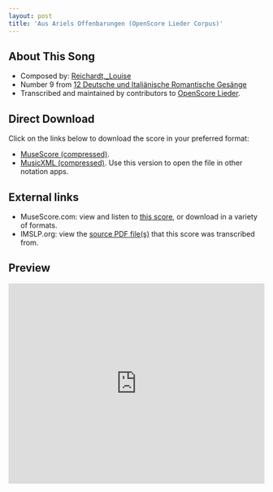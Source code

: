 ```yaml
---
layout: post
title: 'Aus Ariels Offenbarungen (OpenScore Lieder Corpus)'
---
```


## About This Song

- Composed by: [Reichardt,_Louise](https://fourscoreandmore.org/openscore/lieder/Reichardt,_Louise)
- Number 9 from [12 Deutsche und Italiänische Romantische Gesänge](https://fourscoreandmore.org/openscore/lieder/Reichardt,_Louise/12_Deutsche_und_Italiänische_Romantische_Gesänge)
- Transcribed and maintained by contributors to [OpenScore Lieder].

[OpenScore Lieder]: https://musescore.com/openscore-lieder-corpus

## Direct Download

Click on the links below to download the score in your preferred format:
- [MuseScore (compressed)](https://github.com/openscore/lieder/blob/main/scores/Reichardt,_Louise/12_Deutsche_und_Italiänische_Romantische_Gesänge/09_Aus_Ariels_Offenbarungen/lc5002100.mscz?raw=true).
- [MusicXML (compressed)](https://github.com/openscore/lieder/blob/main/scores/Reichardt,_Louise/12_Deutsche_und_Italiänische_Romantische_Gesänge/09_Aus_Ariels_Offenbarungen/lc5002100.mxl?raw=true). Use this version to open the file in other notation apps.

## External links

- MuseScore.com: view and listen to [this score][MuseScore], or download in a variety of formats.
- IMSLP.org: view the [source PDF file(s)][IMSLP] that this score was transcribed from.

[MuseScore]: https://musescore.com/score/5002100
[IMSLP]: https://imslp.org/wiki/Special:ReverseLookup/511856

## Preview

<iframe width="100%" height="394" src="https://musescore.com/openscore-lieder-corpus/scores/5002100/embed" frameborder="0" allowfullscreen allow="autoplay; fullscreen"></iframe>
